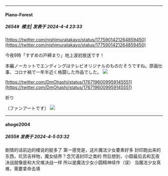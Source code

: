 ﻿
*****

####  Piano-Forest  
##### 2654#         楼主| 发表于 2024-4-4 23:33

[https://twitter.com/nishimuratakayo/status/1775901421264859450](https://twitter.com/nishimuratakayo/status/1775901421264859450)

今夜9時「すずめの戸締まり」地上波初放送です！

本編ノーカットでエンディングはテレビオリジナルのものだそうですね。原画仕事、コロナ禍で一年半近く格闘した作品でした。
<img src="https://p.sda1.dev/16/8ecdc2752feb28e42d2bc56e982b2755/20240404_233209.jpg" referrerpolicy="no-referrer">

[https://twitter.com/DmOhashi/status/1767196009959145551](https://twitter.com/DmOhashi/status/1767196009959145551)

祈り

（ファンアートです）
<img src="https://p.sda1.dev/16/c8ab8b04d29142d650e6a11a7ebab4a0/20240404_233218.jpg" referrerpolicy="no-referrer">


*****

####  ahoge2004  
##### 2655#       发表于 2024-4-5 03:32

剧情的话前边的楼说的挺多了
第一感觉是，这片魔法少女要素好多
封印跑出来的东西，坑货吉祥物，魔女结界？念咒语封印之类的
然后想到，小圆最后去和瓦夜决战就像是和大灾难决战一样
所以是魔法少女小圆精神续作（误）
当魔法少女真难，需要拿命去填

